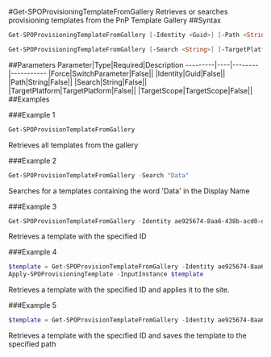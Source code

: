 #Get-SPOProvisioningTemplateFromGallery
Retrieves or searches provisioning templates from the PnP Template Gallery
##Syntax
```powershell
Get-SPOProvisioningTemplateFromGallery [-Identity <Guid>] [-Path <String>] [-Force [<SwitchParameter>]]
```


```powershell
Get-SPOProvisioningTemplateFromGallery [-Search <String>] [-TargetPlatform <TargetPlatform>] [-TargetScope <TargetScope>]
```


##Parameters
Parameter|Type|Required|Description
---------|----|--------|-----------
|Force|SwitchParameter|False||
|Identity|Guid|False||
|Path|String|False||
|Search|String|False||
|TargetPlatform|TargetPlatform|False||
|TargetScope|TargetScope|False||
##Examples

###Example 1
```powershell
Get-SPOProvisionTemplateFromGallery
```
Retrieves all templates from the gallery

###Example 2
```powershell
Get-SPOProvisionTemplateFromGallery -Search "Data"
```
Searches for a templates containing the word 'Data' in the Display Name

###Example 3
```powershell
Get-SPOProvisionTemplateFromGallery -Identity ae925674-8aa6-438b-acd0-d2699a022edd
```
Retrieves a template with the specified ID

###Example 4
```powershell
$template = Get-SPOProvisionTemplateFromGallery -Identity ae925674-8aa6-438b-acd0-d2699a022edd
Apply-SPOProvisioningTemplate -InputInstance $template
```
Retrieves a template with the specified ID and applies it to the site.

###Example 5
```powershell
$template = Get-SPOProvisionTemplateFromGallery -Identity ae925674-8aa6-438b-acd0-d2699a022edd -Path c:\temp
```
Retrieves a template with the specified ID and saves the template to the specified path
